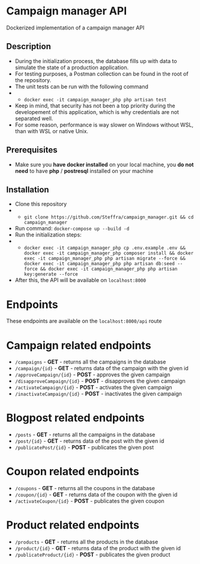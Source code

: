 # Campaign manager API

Dockerized implementation of a campaign manager API

## Description
- During the initialization process, the database fills up with data to simulate the state of a production application.
- For testing purposes, a Postman collection can be found in the root of the repository.
- The unit tests can be run with the following command
- - `docker exec -it campaign_manager_php php artisan test`
- Keep in mind, that security has not been a top priority during the developement of this application, which is why credentials are not separated well.
- For some reason, performance is way slower on Windows without WSL, than with WSL or native Unix.


## Prerequisites
- Make sure you **have docker installed** on your local machine, you **do not need** to have **php** / **postresql** installed on your machine

## Installation

- Clone this repository 
-  - `git clone https://github.com/Steffra/campaign_manager.git && cd campaign_manager`
- Run command: `docker-compose up --build -d`
- Run the initialization steps:
-  - `docker exec -it campaign_manager_php cp .env.example .env && docker exec -it campaign_manager_php composer install && docker exec -it campaign_manager_php php artisan migrate --force && docker exec -it campaign_manager_php php artisan db:seed --force && docker exec -it campaign_manager_php php artisan key:generate --force`
- After this, the API will be available on `localhost:8000`

# Endpoints
These endpoints are available on the `localhost:8000/api` route

# Campaign related endpoints

-  `/campaigns` - **GET** - returns all the campaigns in the database
-  `/campaign/{id}` - **GET** - returns data of the campaign with the given id
-  `/approveCampaign/{id}` - **POST** - approves the given campaign
-  `/disapproveCampaign/{id}` - **POST** - disapproves the given campaign
-  `/activateCampaign/{id}` - **POST** - activates the given campaign
-  `/inactivateCampaign/{id}` - **POST** - inactivates the given campaign

# Blogpost related endpoints

-  `/posts` - **GET** - returns all the campaigns in the database
-  `/post/{id}` - **GET** - returns data of the post with the given id
-  `/publicatePost/{id}` - **POST** - publicates the given post

# Coupon related endpoints

-  `/coupons` - **GET** - returns all the coupons in the database
-  `/coupon/{id}` - **GET** - returns data of the coupon with the given id
-  `/activateCoupon/{id}` - **POST** - publicates the given coupon

# Product related endpoints

-  `/products` - **GET** - returns all the products in the database
-  `/product/{id}` - **GET** - returns data of the product with the given id
-  `/publicateProduct/{id}` - **POST** - publicates the given product

